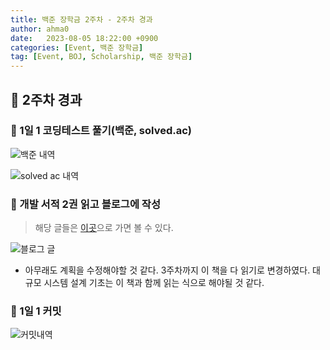 ```yaml
---
title: 백준 장학금 2주차 - 2주차 경과
author: ahma0
date:   2023-08-05 18:22:00 +0900
categories: [Event, 백준 장학금]
tag: [Event, BOJ, Scholarship, 백준 장학금]
---
```


## 📌 2주차 경과

### 📎 1일 1 코딩테스트 풀기(백준, solved.ac)

![백준 내역](https://github.com/ahma0/ahma0/assets/84761609/46995ad3-7d21-4b83-8ccb-106b4ab3843f)

![solved ac 내역](https://github.com/ahma0/ahma0/assets/84761609/6d95f217-e1d8-42e8-9847-6d1c86de3afc)

### 📎 개발 서적 2권 읽고 블로그에 작성

> 해당 글들은 [이곳](https://ahma0.github.io/categories/%EA%B0%9D%EC%B2%B4%EC%A7%80%ED%96%A5%EC%9D%98-%EC%82%AC%EC%8B%A4%EA%B3%BC-%EC%98%A4%ED%95%B4/)으로 가면 볼 수 있다.

![블로그 글](https://github.com/ahma0/ahma0/assets/84761609/904b7531-dd12-4a33-908f-6c51785f5a78)

- 아무래도 계획을 수정해야할 것 같다. 3주차까지 이 책을 다 읽기로 변경하였다. 대규모 시스템 설계 기초는 이 책과 함께 읽는 식으로 해야될 것 같다.

### 📎 1일 1 커밋

![커밋내역](https://github.com/ahma0/ahma0/assets/84761609/53e6cb5c-75da-4c8a-b5ed-547c1e17ac05)
